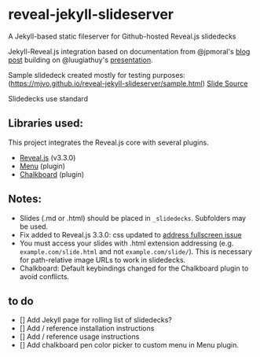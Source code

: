 # reveal-jekyll-slideserver
A Jekyll-based static fileserver for Github-hosted Reveal.js slidedecks

Jekyll-Reveal.js integration based on documentation from @jpmoral's [blog post](http://jpmoral.com/blogging/2015/07/29/hosting-revealjs-slides-on-jekyll.html) building on @luugiathuy's [presentation](http://luugiathuy.com/slides/jekyll-create-slides-with-revealjs/#/).

Sample slidedeck created mostly for testing purposes:  (https://mjvo.github.io/reveal-jekyll-slideserver/sample.html) <a href='_slidedecks/sample.md'>Slide Source</a>

Slidedecks use standard

## Libraries used:

This project integrates the Reveal.js core with several plugins.
* [Reveal.js](https://github.com/hakimel/reveal.js) (v3.3.0)
* [Menu](https://github.com/denehyg/reveal.js-menu) (plugin)
* [Chalkboard](https://github.com/rajgoel/reveal.js-plugins/tree/master/chalkboard) (plugin)


## Notes:

* Slides (.md or .html) should be placed in `_slidedecks`.  Subfolders may be used.
* Fix added to Reveal.js 3.3.0:  css updated to [address fullscreen issue](https://github.com/hakimel/reveal.js/commit/a12a17b2d7053fad006ae9914309e8fb56c44329)
* You must access your slides with .html extension addressing (e.g. `example.com/slide.html` and not `example.com/slide/`).  This is necessary for path-relative image URLs to work in slidedecks.
* Chalkboard:  Default keybindings changed for the Chalkboard plugin to avoid conflicts.

## to do

* [] Add Jekyll page for rolling list of slidedecks?
* [] Add / reference installation instructions
* [] Add / reference usage instructions
* [] Add chalkboard pen color picker to custom menu in Menu plugin.
